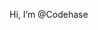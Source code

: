 Hi, I’m @Codehase

<!---
Codehase/Codehase is a ✨ special ✨ repository because its `README.md` (this file) appears on your GitHub profile.
You can click the Preview link to take a look at your changes.
--->
